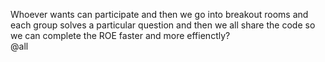 Whoever wants can participate and then we go into breakout rooms and each
group solves a particular question and then we all share the code so we can
complete the ROE faster and more effienctly?  
@all